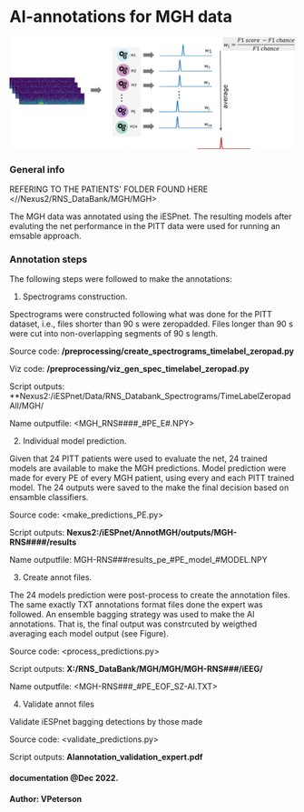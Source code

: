 # AI-annotations for MGH data

<p align="center">
<img src="../Figures/illustration_bagging.png" width="600">
</p>

### General info
REFERING TO THE PATIENTS' FOLDER FOUND HERE
<//Nexus2/RNS_DataBank/MGH/MGH>

The MGH data was annotated using the iESPnet. The resulting models after evaluting the net performance in the PITT data were used for running an emsable approach. 

### Annotation steps
The following steps were followed to make the annotations:

1. Spectrograms construction. 

Spectrograms were constructed following what was done for the PITT dataset, i.e., files shorter than 90 s were zeropadded. Files longer than 90 s were cut into non-overlapping segments of 90 s length.  

Source code: **/preprocessing/create_spectrograms_timelabel_zeropad.py**

Viz code: **/preprocessing/viz_gen_spec_timelabel_zeropad.py**

Script outputs: **Nexus2:/iESPnet/Data/RNS_Databank_Spectrograms/TimeLabelZeropadAll/MGH/

Name outputfile: <MGH_RNS####_#PE_E#.NPY>

2. Individual model prediction.

Given that 24 PITT patients were used to evaluate the net, 24 trained models are available to make the MGH predictions. Model prediction were made for every PE of every MGH patient, using every and each PITT trained model. The 24 outputs were saved to the make the final decision based on ensamble classifiers. 

Source code: <make_predictions_PE.py>

Script outputs: **Nexus2:/iESPnet/AnnotMGH/outputs/MGH-RNS####/results**

Name outputfile: MGH-RNS###results_pe_#PE_model_#MODEL.NPY

3. Create annot files.

The 24 models prediction were post-process to create the annotation files. The same exactly TXT annotations format files done the expert was followed. An ensemble bagging strategy was used to make the AI annotations. That is, the final output was constrcuted by weigthed averaging each model output (see Figure). 

Source code: <process_predictions.py>

Script outputs: **X:/RNS_DataBank/MGH/MGH/MGH-RNS###/iEEG/**

Name outputfile: <MGH-RNS###_#PE_EOF_SZ-AI.TXT>

4. Validate annot files

Validate iESPnet bagging detections by those made 

Source code: <validate_predictions.py>

Script outputs: **AIannotation_validation_expert.pdf**



#### documentation @Dec 2022.
#### Author: VPeterson
